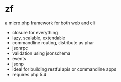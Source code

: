 # zf

a micro php framework for both web and cli

* closure for everything
* lazy, scalable, extendable
* commandline routing, distribute as phar
* jsonrpc
* validation using jsonschema
* events
* jsonp
* ideal for building restful apis or commandline apps
* requires php 5.4

